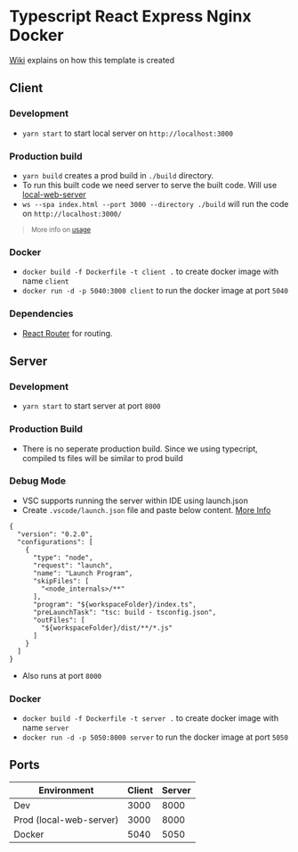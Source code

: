 # Typescript React Express Nginx Docker

[Wiki](https://github.com/sriramrudraraju/Trend/wiki) explains on how this template is created

## Client

### Development
* `yarn start` to start local server on `http://localhost:3000`

### Production build
* `yarn build` creates a prod build in `./build` directory.
* To run this built code we need server to serve the built code. Will use [local-web-server](https://www.npmjs.com/package/local-web-server)
* `ws --spa index.html --port 3000 --directory ./build` will run the code on `http://localhost:3000/`
><small>More info on [usage](https://github.com/lwsjs/local-web-server/wiki/CLI-usage)</small>

### Docker
* `docker build -f Dockerfile -t client .` to create docker image with name `client`
* `docker run -d -p 5040:3000 client` to run the docker image at port `5040`

### Dependencies
* [React Router](https://reactrouter.com/web/guides/quick-start) for routing.


## Server

### Development
* `yarn start` to start server at port `8000`

### Production Build
* There is no seperate production build. Since we using typecript, compiled ts files will be similar to prod build

### Debug Mode
* VSC supports running the server within IDE using launch.json
* Create `.vscode/launch.json` file and paste below content. [More Info](https://code.visualstudio.com/docs/editor/debugging)
```
{
  "version": "0.2.0",
  "configurations": [
    {
      "type": "node",
      "request": "launch",
      "name": "Launch Program",
      "skipFiles": [
        "<node_internals>/**"
      ],
      "program": "${workspaceFolder}/index.ts",
      "preLaunchTask": "tsc: build - tsconfig.json",
      "outFiles": [
        "${workspaceFolder}/dist/**/*.js"
      ]
    }
  ]
}
```
* Also runs at port `8000`

### Docker
* `docker build -f Dockerfile -t server .` to create docker image with name `server`
* `docker run -d -p 5050:8000 server` to run the docker image at port `5050`

## Ports
| Environment | Client | Server |
| --- | --- | --- |
| Dev | 3000 | 8000 |
| Prod (local-web-server) | 3000 | 8000 |
| Docker | 5040 | 5050 |

